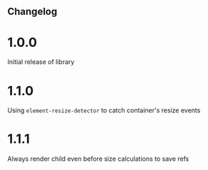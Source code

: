 Changelog
------------

# 1.0.0
Initial release of library

# 1.1.0
Using `element-resize-detector` to catch container's resize events

# 1.1.1
Always render child even before size calculations to save refs
